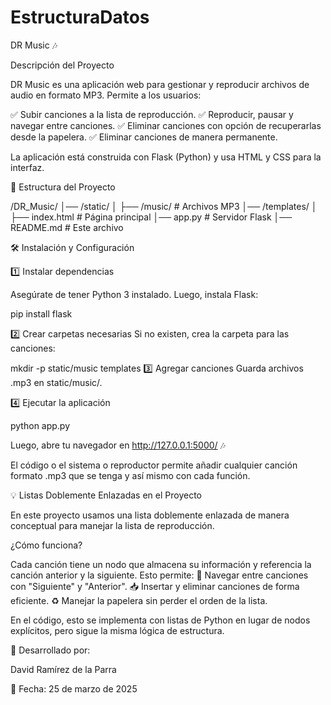 # EstructuraDatos

DR Music 🎶

Descripción del Proyecto

DR Music es una aplicación web para gestionar y reproducir archivos de audio en formato MP3. Permite a los usuarios:

✅ Subir canciones a la lista de reproducción.
✅ Reproducir, pausar y navegar entre canciones.
✅ Eliminar canciones con opción de recuperarlas desde la papelera.
✅ Eliminar canciones de manera permanente.

La aplicación está construida con Flask (Python) y usa HTML y CSS para la interfaz.

📂 Estructura del Proyecto

/DR_Music/
│── /static/
│   ├── /music/   # Archivos MP3
│── /templates/
│   ├── index.html  # Página principal
│── app.py         # Servidor Flask
│── README.md      # Este archivo

🛠 Instalación y Configuración

1️⃣ Instalar dependencias

Asegúrate de tener Python 3 instalado. Luego, instala Flask:

pip install flask

2️⃣ Crear carpetas necesarias
Si no existen, crea la carpeta para las canciones:

mkdir -p static/music templates
3️⃣ Agregar canciones
Guarda archivos .mp3 en static/music/.

4️⃣ Ejecutar la aplicación

python app.py

Luego, abre tu navegador en http://127.0.0.1:5000/ 🎶

El código o el sistema o reproductor permite añadir cualquier canción formato .mp3 que se tenga y así mismo con cada función.

💡 Listas Doblemente Enlazadas en el Proyecto

En este proyecto usamos una lista doblemente enlazada de manera conceptual para manejar la lista de reproducción.

¿Cómo funciona?

Cada canción tiene un nodo que almacena su información y referencia la canción anterior y la siguiente. Esto permite:
🔄 Navegar entre canciones con "Siguiente" y "Anterior".
📥 Insertar y eliminar canciones de forma eficiente.
♻ Manejar la papelera sin perder el orden de la lista.

En el código, esto se implementa con listas de Python en lugar de nodos explícitos, pero sigue la misma lógica de estructura.

🎤 Desarrollado por:

David Ramírez de la Parra

📅 Fecha: 25 de marzo de 2025
